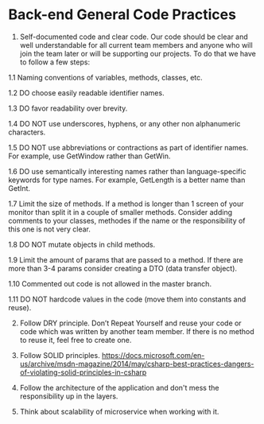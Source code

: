 # Back-end General Code Practices

1. Self-documented code and clear code. Our code should be clear and well understandable for all current team members and anyone who will join the team later or will be supporting our projects. To do that we have to follow a few steps:

1.1 Naming conventions of variables, methods, classes, etc.

1.2 DO choose easily readable identifier names.

1.3 DO favor readability over brevity.

1.4 DO NOT use underscores, hyphens, or any other non alphanumeric characters.

1.5 DO NOT use abbreviations or contractions as part of identifier names.
For example, use GetWindow rather than GetWin.

1.6 DO use semantically interesting names rather than language-specific keywords for type names.
For example, GetLength is a better name than GetInt.

1.7 Limit the size of methods. If a method is longer than 1 screen of your monitor than split it in a couple of smaller methods.
Consider adding comments to your classes, methodes if the name or the responsibility of this one is not very clear.

1.8 DO NOT mutate objects in child methods. 

1.9 Limit the amount of params that are passed to a method. If there are more than 3-4 params consider creating a DTO (data transfer object).

1.10 Commented out code is not allowed in the master branch.

1.11 DO NOT hardcode values in the code (move them into constants and reuse).

2. Follow DRY principle. Don’t Repeat Yourself and reuse your code or code which was written by another team member. If there is no method to reuse it, feel free to create one. 

3. Follow SOLID principles. https://docs.microsoft.com/en-us/archive/msdn-magazine/2014/may/csharp-best-practices-dangers-of-violating-solid-principles-in-csharp

4. Follow the architecture of the application and don't mess the responsibility up in the layers.

5. Think about scalability of microservice when working with it.
